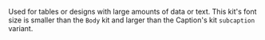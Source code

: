 Used for tables or designs with large amounts of data or text. This kit's font size is smaller than the `Body` kit and larger than the Caption's kit `subcaption` variant.